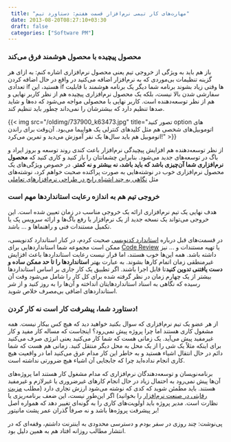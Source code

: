 ```yaml
---
 title: "مهارت‌های کار تیمی نرم‌افزار قسمت هفتم: دستاورد تیم" 
 date: 2013-08-20T08:27:10+03:30
 draft: false 
 categories: ["Software PM"]
---
```



### محصول پیچیده با محصول هوشمند فرق می‌کند



باز هم باید به ویژگی از خروجی تیم یعنی محصول نرم‌افزاری اشاره کنم: به ازای هر گزینه تنظیمات بی‌موردی که به نرم‌افزار اضافه می‌کنید در واقع در حال اضافه کردن تعدادی if هستید، این if ها وقتی زیاد بشوند برنامه شما دیگر یک برنامه هوشمند با قابلیت سفارشی شدن بالا نیست، بلکه یک محصول نرم‌افزاری پیچیده هم از نظر کاربر نهایی و هم از نظر توسعه‌دهنده است. کاربر نهایی با محصولی مواجه می‌شود که ده‌ها و شاید صدها تنظیم دارد که بیشترشان را نمی‌داند چطور باید تنظیم کند.


{{< img src="/oldimg/737900_k63473.jpg" title="تصور کنید option های اتوموبیل‌های شخصی هم مثل کلیدهای کنترلی یک هواپیما می‌بود. آن‌وقت برای راندن اتوموبیل هم باید سال‌ها یک نفر آموزش می‌دید و تمرین می‌کرد!" >}}


از نظر توسعه‌دهنده هم افزایش پیچیدگی نرم‌افزار باعث کندی روند توسعه و بروز ایراد و باگ در توسعه‌های جدید می‌شود. بنابراین چشمانتان را باز کنید و کاری کنید که **محصول نرم‌افزاری شما آن‌چیزی باشد که باید باشد، نه بیشتر و نه کمتر**. در خصوص ویژگی‌های یک محصول نرم‌افزاری خوب در نوشته‌هایی به صورت پراکنده صحبت خواهم کرد، نوشته‌های مثل [نگاهی به چند اشتباه رایج در طراحی نرم‌افزارهای تعاملی](/post/15-نگاهی-به-چند-اشتباه-رایج-در-طراحی-نرم-افزارهای-تعاملی/)



### خروجی تیم هم به اندازه رعایت استانداردها مهم است



هدف نهایی یک تیم نرم‌افزاری ارائه یک خروجی مناسب در زمان تعیین شده است. این خروجی می‌تواند یک نسخه جدید از یک نرم‌افزار یا رفع باگ‌ها و ارائه سرویس پک یا تکمیل مستندات فنی و راهنماها و ... باشد.



در قسمت‌های قبل درباره [استاندارد کدنویسی](/post/28-مهارت-های-کار-تیمی-نرم-افزار-قسمت-پنجم--استانداردسازی-کدنویسی/) صحبت کردم، در کنار استاندارد کدنویسی، ممکن است مجموعه شما استانداردهایی برای [Code Review](/post/33-مهارت-های-کار-تیمی-نرم-افزار-قسمت-ششم--code-review/) یا تهیه مستندات و ... نیز داشته باشد. همه این‌ها خوب هستند، اما قرار نیست رعایت استانداردها باعث افزایش غیرمنطقی زمان اتمام کارها بشوند. به عبارت بهتر **استانداردها را تا حد ممکن ساده و دست یافتنی تدوین کنید**تا قابل اجرا باشند. اگر تطبیق یک کار جاری بر اساس استانداردها بیشتر از یک چهارم زمان در نظر گرفته شده برای کل کار را شامل می‌شود وقت آن رسیده که نگاهی به اسناد استانداردهایتان انداخته و آن‌ها را به روز کنید و از شر استانداردهای اضافی بی‌مصرف خلاص شوید.



### دستاورد شما، پیشرفت کار است نه کار کردن!



از هر عضو یک تیم نرم‌افزاری که سوال بکنید خواهید دید که هیچ کس بیکار نیست. همه مشغول کاری هستند اما چرا پروژه پیش نمی‌رود؟ اینجاست که مساله کار مفید و کار غیرمفید پیش می‌آید. یک زمانی هست که شما کار می‌کنید یعنی انرژی صرف می‌کنید برای اینکه مثلاً یک شی را از یک محل به محل دیگر منتقل کنید. زمانی هم هست که شما دائم در حال انتقال اشیا‌ء هستید و به خاطر این کار مدام عرق می‌کنید اما در واقعیت هیچ کاری انجام نداده‌اید چرا که جابجایی آن اشیاء هیچ ضرورتی نداشته است.



برنامه‌نویسان و توسعه‌دهندگان نرم‌افزاری که مدام مشغول کار هستند اما پروژه‌های آن‌ها پیش نمی‌رود به احتمال زیاد در حال انجام کارهای غیرضروری یا غیرلازم و غیرمفید هستند. باید مطمئن شوید که کدی که نوشته می‌شود ارزش تجاری دارد (مطلب [مزیت رقابتی در صنعت نرم‌افزار](/post/12-مزیت-رقابتی-در-صنعت-نرم-افزار/) را بخوانید) اگر این‌طور نیست، این ضعف برنامه‌ریزی یا نظارت است. مدیر پروژه باید اولویت‌های کاری را به گونه‌ای تغییر دهد که همواره اصل بر پیشرفت پروژه‌ها باشد و نه صرفاً گذران عمر پشت مانیتور!



پی‌نوشت: چند روزی در سفر بودم و دسترسی‌‌ محدودی به اینترنت داشتم، وقفه‌ای که در انتشار مطالب روزانه افتاد هم به همین دلیل بود.

